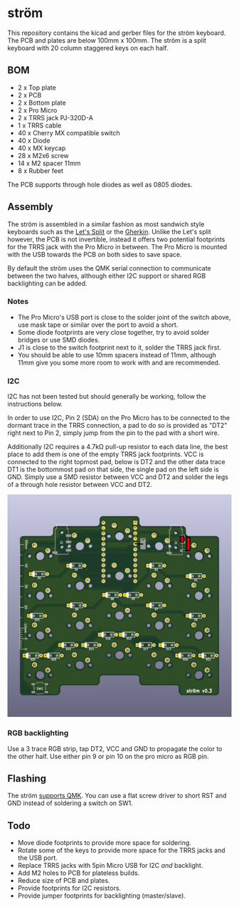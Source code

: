 # ström
This repository contains the kicad and gerber files for the ström keyboard.
The PCB and plates are below 100mm x 100mm.
The ström is a split keyboard with 20 column staggered keys on each half.

## BOM
* 2 x Top plate
* 2 x PCB
* 2 x Bottom plate
* 2 x Pro Micro
* 2 x TRRS jack PJ-320D-A
* 1 x TRRS cable
* 40 x Cherry MX compatible switch
* 40 x Diode
* 40 x MX keycap
* 28 x M2x6 screw
* 14 x M2 spacer 11mm
* 8 x Rubber feet

The PCB supports through hole diodes as well as 0805 diodes.

## Assembly
The ström is assembled in a similar fashion as most sandwich style keyboards such as the [Let's Split](https://github.com/nicinabox/lets-split-guide) or the [Gherkin](https://imgur.com/a/O9p7n).
Unlike the Let's split however, the PCB is not invertible, instead it offers two potential footprints for the TRRS jack with the Pro Micro in between.
The Pro Micro is mounted with the USB towards the PCB on both sides to save space.

By default the ström uses the QMK serial connection to communicate between the two halves, although either I2C support or shared RGB backlighting can be added.

### Notes
* The Pro Micro's USB port is close to the solder joint of the switch above, use mask tape or similar over the port to avoid a short.
* Some diode footprints are very close together, try to avoid solder bridges or use SMD diodes.
* J1 is close to the switch footprint next to it, solder the TRRS jack first.
* You should be able to use 10mm spacers instead of 11mm, although 11mm give you some more room to work with and are recommended.

### I2C
I2C has not been tested but should generally be working, follow the instructions below.

In order to use I2C, Pin 2 (SDA) on the Pro Micro has to be connected to the dormant trace in the TRRS connection, a pad to do so is provided as "DT2" right next to Pin 2, simply jump from the pin to the pad with a short wire.

Additionally I2C requires a 4.7kΩ pull-up resistor to each data line, the best place to add them is one of the empty TRRS jack footprints.
VCC is connected to the right topmost pad, below is DT2 and the other data trace DT1 is the bottommost pad on that side, the single pad on the left side is GND.
Simply use a SMD resistor between VCC and DT2 and solder the legs of a through hole resistor between VCC and DT2.

![PCB](img/pcbI2C.png)

### RGB backlighting
Use a 3 trace RGB strip, tap DT2, VCC and GND to propagate the color to the other half. Use either pin 9 or pin 10 on the pro micro as RGB pin.

## Flashing

The ström [supports QMK](https://github.com/94k/stroem_firmware).
You can use a flat screw driver to short RST and GND instead of soldering a switch on SW1.

## Todo
* Move diode footprints to provide more space for soldering.
* Rotate some of the keys to provide more space for the TRRS jacks and the USB port.
* Replace TRRS jacks with 5pin Micro USB for I2C *and* backlight.
* Add M2 holes to PCB for plateless builds.
* Reduce size of PCB and plates.
* Provide footprints for I2C resistors.
* Provide jumper footprints for backlighting (master/slave).
